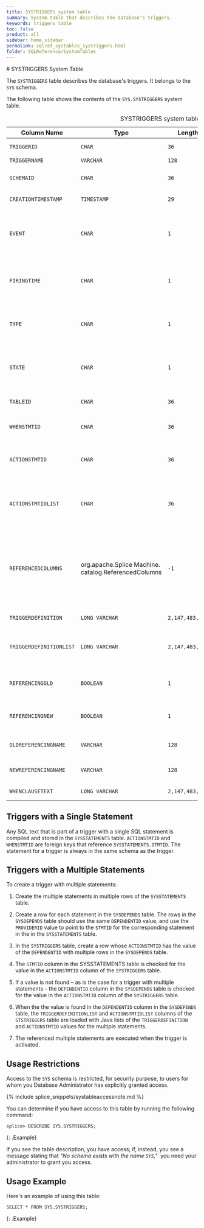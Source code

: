 ```yaml
---
title: SYSTRIGGERS system table
summary: System table that describes the database's triggers.
keywords: triggers table
toc: false
product: all
sidebar: home_sidebar
permalink: sqlref_systables_systriggers.html
folder: SQLReference/SystemTables
---
```

<section>
<div class="TopicContent" data-swiftype-index="true" markdown="1">
# SYSTRIGGERS System Table

The `SYSTRIGGERS` table describes the database's triggers. It belongs to the `SYS` schema.

The following table shows the contents of the `SYS.SYSTRIGGERS` system
table.

<table>
    <caption>SYSTRIGGERS system table</caption>
    <col />
    <col />
    <col />
    <col />
    <col />
    <thead>
        <tr>
            <th>Column Name</th>
            <th>Type</th>
            <th>Length</th>
            <th>Nullable</th>
            <th>Contents</th>
        </tr>
    </thead>
    <tbody>
        <tr>
            <td><code>TRIGGERID</code></td>
            <td><code>CHAR</code></td>
            <td><code>36</code></td>
            <td><code>NO</code></td>
            <td>Unique identifier for the trigger</td>
        </tr>
        <tr>
            <td><code>TRIGGERNAME</code></td>
            <td><code>VARCHAR</code></td>
            <td><code>128</code></td>
            <td><code>NO</code></td>
            <td>Name of the trigger</td>
        </tr>
        <tr>
            <td><code>SCHEMAID</code></td>
            <td><code>CHAR</code></td>
            <td><code>36</code></td>
            <td><code>NO</code></td>
            <td>ID of the trigger's schema (join with <code>SYSSCHEMAS.SCHEMAID</code>)</td>
        </tr>
        <tr>
            <td><code>CREATIONTIMESTAMP</code></td>
            <td><code>TIMESTAMP</code></td>
            <td><code>29</code></td>
            <td><code>NO</code></td>
            <td>Time the trigger was created</td>
        </tr>
        <tr>
            <td><code>EVENT</code></td>
            <td><code>CHAR</code></td>
            <td><code>1</code></td>
            <td><code>NO</code></td>
            <td>
                <p class="noSpaceAbove">Possible values are:</p>
                <ul>
                    <li><code>'U'</code> for update</li>
                    <li><code>'D'</code> for delete</li>
                    <li><code>'I</code>' for insert</li>
                </ul>
            </td>
        </tr>
        <tr>
            <td><code>FIRINGTIME</code></td>
            <td><code>CHAR</code></td>
            <td><code>1</code></td>
            <td><code>NO</code></td>
            <td>
                <p class="noSpaceAbove">Possible values are:</p>
                <ul>
                    <li><code>'B'</code> for before</li>
                    <li><code>'A'</code> for after</li>
                </ul>
            </td>
        </tr>
        <tr>
            <td><code>TYPE</code></td>
            <td><code>CHAR</code></td>
            <td><code>1</code></td>
            <td><code>NO</code></td>
            <td>
                <p class="noSpaceAbove">Possible values are:</p>
                <ul>
                    <li><code>'R'</code> for row</li>
                    <li><code>'S'</code> for statement</li>
                </ul>
            </td>
        </tr>
        <tr>
            <td><code>STATE</code></td>
            <td><code>CHAR</code></td>
            <td><code>1</code></td>
            <td><code>NO</code></td>
            <td>
                <p class="noSpaceAbove">Possible values are:</p>
                <ul>
                    <li><code>'E'</code> for enabled</li>
                    <li><code>'D'</code> for disabled</li>
                </ul>
            </td>
        </tr>
        <tr>
            <td><code>TABLEID</code></td>
            <td><code>CHAR</code></td>
            <td><code>36</code></td>
            <td><code>NO</code></td>
            <td>ID of the table on which the trigger is defined</td>
        </tr>
        <tr>
            <td><code>WHENSTMTID</code></td>
            <td><code>CHAR</code></td>
            <td><code>36</code></td>
            <td><code>YES</code></td>
            <td>Used only if there is a <code>WHEN</code> clause (not yet supported)</td>
        </tr>
        <tr>
            <td><code>ACTIONSTMTID</code></td>
            <td><code>CHAR</code></td>
            <td><code>36</code></td>
            <td><code>YES</code></td>
            <td>ID of the stored prepared statement for a single triggered SQL statement (join with <code>SYSSTATEMENTS.STMTID</code>).</td>
        </tr>
        <tr>
            <td><code>ACTIONSTMTIDLIST</code></td>
            <td><code>CHAR</code></td>
            <td><code>36</code></td>
            <td><code>YES</code></td>
            <td>A list of the IDs of the stored prepared statements for a trigger with multiple SQL statements. <code>NULL</code> for single statements.</td>
        </tr>
        <tr>
            <td><code>REFERENCEDCOLUMNS</code></td>
            <td class="CodeFont">org.apache.Splice Machine.<br />catalog.ReferencedColumns</td>
            <td><code>-1</code></td>
            <td><code>YES</code></td>
            <td><p>Descriptor of the columns to be updated, if this trigger is an update trigger (that is, if the <code>EVENT</code> column contains <code>'U'</code>)</p>
                <p>This class is not part of the public API.</p></td>
        </tr>
        <tr>
            <td><code>TRIGGERDEFINITION</code></td>
            <td><code>LONG VARCHAR</code></td>
            <td><code>2,147,483,647</code></td>
            <td><code>YES</code></td>
            <td>Text of the action SQL statement</td>
        </tr>
        <tr>
            <td><code>TRIGGERDEFINITIONLIST</code></td>
            <td><code>LONG VARCHAR</code></td>
            <td><code>2,147,483,647</code></td>
            <td><code>YES</code></td>
            <td>The trigger definition list for a trigger with multiple SQL statements. <code>NULL</code> for single statements.</td>
        </tr>
        <tr>
            <td><code>REFERENCINGOLD</code></td>
            <td><code>BOOLEAN</code></td>
            <td><code>1</code></td>
            <td><code>YES</code></td>
            <td>Whether or not the <code>OLDREFERENCINGNAME</code>, if non-null, refers
		to the <code>OLD</code> row or table</td>
        </tr>
        <tr>
            <td><code>REFERENCINGNEW </code></td>
            <td><code>BOOLEAN</code></td>
            <td><code>1</code></td>
            <td><code>YES</code></td>
            <td>Whether or not the <code>NEWREFERENCINGNAME</code>, if non-null, refers
		to the <code>NEW</code> row or table</td>
        </tr>
        <tr>
            <td><code>OLDREFERENCINGNAME</code></td>
            <td><code>VARCHAR</code></td>
            <td><code>128</code></td>
            <td><code>YES</code></td>
            <td>Pseudoname as set using the <code>REFERENCING OLD AS</code> clause</td>
        </tr>
        <tr>
            <td><code>NEWREFERENCINGNAME</code></td>
            <td><code>VARCHAR</code></td>
            <td><code>128</code></td>
            <td><code>YES</code></td>
            <td>Pseudoname as set using the <code>REFERENCING NEW AS</code> clause </td>
        </tr>
        <tr>
            <td><code>WHENCLAUSETEXT</code></td>
            <td><code>LONG VARCHAR</code></td>
            <td><code>2,147,483,647</code></td>
            <td><code>YES</code></td>
            <td>The text of the <code>WHEN</code> clause for this trigger.</td>
        </tr>
    </tbody>
</table>

## Triggers with a Single Statement

Any SQL text that is part of a trigger with a single SQL statement is compiled and
stored in the `SYSSTATEMENTS` table. `ACTIONSTMTID` and `WHENSTMTID` are
foreign keys that reference `SYSSTATEMENTS.STMTID`. The statement for a
trigger is always in the same schema as the trigger.

## Triggers with a Multiple Statements

To create a trigger with multiple statements:

1. Create the multiple statements in multiple rows of the `SYSSTATEMENTS` table.

2. Create a row for each statement in the `SYSDEPENDS` table. The rows in the `SYSDEPENDS` table should use the same `DEPENDENTID` value, and use the `PROVIDERID` value to point to the `STMTID` for the corresponding statement in the in the `SYSSTATEMENTS` table.

3. In the `SYSTRIGGERS` table, create a row whose `ACTIONSTMTID` has the value of the `DEPENDENTID` with multiple rows in the `SYSDEPENDS` table.

4. The `STMTID` column in the SYSSTATEMENTS table is checked for the value in the `ACTIONSTMTID` column of the `SYSTRIGGERS` table.

5. If a value is not found – as is the case for a trigger with multiple statements – the `DEPENDENTID` column in the `SYSDEPENDS` table is checked for the value in the `ACTIONSTMTID` column of the `SYSTRIGGERS` table.  

6. When the the value is found in the `DEPENDENTID` column in the `SYSDEPENDS` table, the `TRIGGERDEFINITIONLIST` and  `ACTIONSTMTIDLIST` columns of the `STSTRIGGERS` table are loaded with Java lists of the `TRIGGERDEFINITION` and `ACTIONSTMTID` values for the multiple statements.

7. The referenced multiple statements are executed when the trigger is activated.


## Usage Restrictions

Access to the `SYS` schema is restricted, for security purpose, to users for whom you Database Administrator has explicitly granted access.

{% include splice_snippets/systableaccessnote.md %}

You can determine if you have access to this table by running the following command:

```
splice> DESCRIBE SYS.SYSTRIGGERS;
```
{: .Example}

If you see the table description, you have access; if, instead, you see a message stating that _"No schema exists with the name `SYS`,"_&nbsp; you need your administrator to grant you access.

## Usage Example

Here's an example of using this table:

```
SELECT * FROM SYS.SYSTRIGGERS;
```
{: .Example}


</div>
</section>

